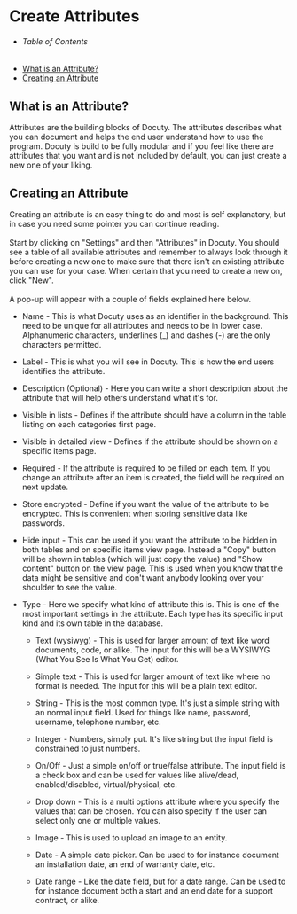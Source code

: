 # Create Attributes

- ###### Table of Contents
- [What is an Attribute?](#what-is-an-attribute)
- [Creating an Attribute](#creating-an-attribute)

<a name="what-is-an-attribute"></a>
## What is an Attribute?

Attributes are the building blocks of Docuty. The attributes describes what you can document and helps the end user understand how to use the program. Docuty is build to be fully modular and if you feel like there are attributes that you want and is not included by default, you can just create a new one of your liking.

<a name="creating-an-attribute"></a>
## Creating an Attribute

Creating an attribute is an easy thing to do and most is self explanatory, but in case you need some pointer you can continue reading.
<br/><br/>
Start by clicking on "Settings" and then "Attributes" in Docuty. You should see a table of all available attributes and remember to always look through it before creating a new one to make sure that there isn't an existing attribute you can use for your case. When certain that you need to create a new on, click "New".
<br/><br/>
A pop-up will appear with a couple of fields explained here below.
- Name - This is what Docuty uses as an identifier in the background. This need to be unique for all attributes and needs to be in lower case. Alphanumeric characters, underlines (_) and dashes (-) are the only characters permitted.

- Label - This is what you will see in Docuty. This is how the end users identifies the attribute.

- Description (Optional) - Here you can write a short description about the attribute that will help others understand what it's for.

- Visible in lists - Defines if the attribute should have a column in the table listing on each categories first page.

- Visible in detailed view - Defines if the attribute should be shown on a specific items page.

- Required - If the attribute is required to be filled on each item. If you change an attribute after an item is created, the field will be required on next update.

- Store encrypted - Define if you want the value of the attribute to be encrypted. This is convenient when storing sensitive data like passwords.

- Hide input - This can be used if you want the attribute to be hidden in both tables and on specific items view page. Instead a "Copy" button will be shown in tables (which will just copy the value) and "Show content" button on the view page. This is used when you know that the data might be sensitive and don't want anybody looking over your shoulder to see the value.

- Type - Here we specify what kind of attribute this is. This is one of the most important settings in the attribute. Each type has its specific input kind and its own table in the database.
    - Text (wysiwyg) - This is used for larger amount of text like word documents, code, or alike. The input for this will be a WYSIWYG (What You See Is What You Get) editor.

    - Simple text - This is used for larger amount of text like where no format is needed. The input for this will be a plain text editor.

    -  String - This is the most common type. It's just a simple string with an normal input field. Used for things like name, password, username, telephone number, etc.

    -  Integer - Numbers, simply put. It's like string but the input field is constrained to just numbers.

    -  On/Off - Just a simple on/off or true/false attribute. The input field is a check box and can be used for values like alive/dead, enabled/disabled, virtual/physical, etc.

    -  Drop down - This is a multi options attribute where you specify the values that can be chosen. You can also specify if the user can select only one or multiple values.

    -  Image - This is used to upload an image to an entity.

    -  Date - A simple date picker. Can be used to for instance document an installation date, an end of warranty date, etc.

    -  Date range - Like the date field, but for a date range. Can be used to for instance document both a start and an end date for a support contract, or alike.